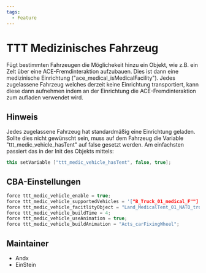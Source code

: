 ```yaml
---
tags:
  - Feature
---
```


# TTT Medizinisches Fahrzeug

Fügt bestimmten Fahrzeugen die Möglichekeit hinzu ein Objekt, wie z.B. ein Zelt über eine ACE-Fremdinteraktion aufzubauen.
Dies ist dann eine medizinische Einrichtung ("ace_medical_isMedicalFacility").
Jedes zugelassene Fahrzeug welches derzeit keine Einrichtung transportiert, kann diese dann aufnehmen indem an der Einrichtung die ACE-Fremdinteraktion zum aufladen verwendet wird.

## Hinweis

Jedes zugelassene Fahrzeug hat standardmäßig eine Einrichtung geladen. Sollte dies nicht gewünscht sein, muss auf dem Fahrzeug die Variable "ttt_medic_vehicle_hasTent" auf false gesetzt werden.
Am einfachsten passiert das in der Init des Objekts mittels:

``` cpp
this setVariable ["ttt_medic_vehicle_hasTent", false, true];
```

## CBA-Einstellungen

``` cpp
force ttt_medic_vehicle_enable = true;                                                                                              //default: false;
force ttt_medic_vehicle_supportedVehicles = '["B_Truck_01_medical_F""]';    //default: [];
force ttt_medic_vehicle_facitlityObject = "Land_MedicalTent_01_NATO_tropic_generic_open_F";                                         //default "Land_MedicalTent_01_NATO_generic_open_F";
force ttt_medic_vehicle_buildTime = 4;                                                                                              //default: 30;
force ttt_medic_vehicle_useAnimation = true;                                                                                        //default: true;
force ttt_medic_vehicle_buildAnimation = "Acts_carFixingWheel";                                                                     //default: "Acts_carFixingWheel";
```

## Maintainer

- Andx
- EinStein
